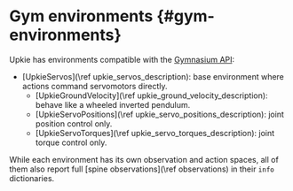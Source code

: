 # Gym environments {#gym-environments}

Upkie has environments compatible with the [Gymnasium API](https://gymnasium.farama.org/):

- [UpkieServos](\ref upkie_servos_description): base environment where actions command servomotors directly.
    - [UpkieGroundVelocity](\ref upkie_ground_velocity_description): behave like a wheeled inverted pendulum.
    - [UpkieServoPositions](\ref upkie_servo_positions_description): joint position control only.
    - [UpkieServoTorques](\ref upkie_servo_torques_description): joint torque control only.

While each environment has its own observation and action spaces, all of them also report full [spine observations](\ref observations) in their `info` dictionaries.
